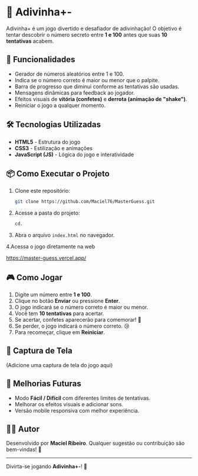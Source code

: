 # 🎯 Adivinha+-

Adivinha+ é um jogo divertido e desafiador de adivinhação! O objetivo é tentar descobrir o número secreto entre **1 e 100** antes que suas **10 tentativas** acabem.

## 🚀 Funcionalidades

- Gerador de números aleatórios entre 1 e 100.
- Indica se o número correto é maior ou menor que o palpite.
- Barra de progresso que diminui conforme as tentativas são usadas.
- Mensagens dinâmicas para feedback ao jogador.
- Efeitos visuais de **vitória (confetes)** e **derrota (animação de "shake")**.
- Reiniciar o jogo a qualquer momento.

## 🛠 Tecnologias Utilizadas

- **HTML5** - Estrutura do jogo
- **CSS3** - Estilização e animações
- **JavaScript (JS)** - Lógica do jogo e interatividade

## 📦 Como Executar o Projeto

1. Clone este repositório:
   ```sh
   git clone https://github.com/Maciel76/MasterGuess.git
   ```
2. Acesse a pasta do projeto:
   ```sh
   cd.
   ```
3. Abra o arquivo `index.html` no navegador.

4.Acessa o jogo diretamente na web

https://master-guess.vercel.app/


## 🎮 Como Jogar

1. Digite um número entre **1 e 100**.
2. Clique no botão **Enviar** ou pressione **Enter**.
3. O jogo indicará se o número correto é maior ou menor.
4. Você tem **10 tentativas** para acertar.
5. Se acertar, confetes aparecerão para comemorar! 🎉
6. Se perder, o jogo indicará o número correto. 😢
7. Para recomeçar, clique em **Reiniciar**.

## 📸 Captura de Tela

(Adicione uma captura de tela do jogo aqui)

## 📌 Melhorias Futuras

- Modo **Fácil / Difícil** com diferentes limites de tentativas.
- Melhorar os efeitos visuais e adicionar sons.
- Versão mobile responsiva com melhor experiência.

## 👨‍💻 Autor

Desenvolvido por **Maciel Ribeiro**. Qualquer sugestão ou contribuição são bem-vindas! 🚀

---
Divirta-se jogando **Adivinha+-**! 🎯

